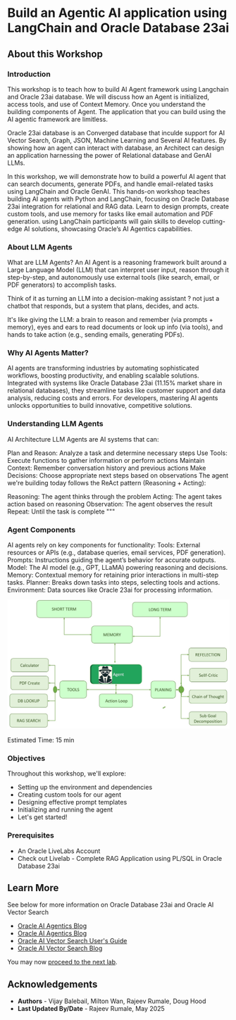 # Build an Agentic AI application using LangChain and Oracle Database 23ai

## About this Workshop

### **Introduction**

This workshop is to teach how to build AI Agent framework using Langchain and Oracle 23ai database. We will discuss how an Agent is initialized, access tools, and use of Context Memory.  Once you understand the building components of Agent.  The application that you can build using the AI agentic framework are limitless.

Oracle 23ai database is an Converged database that inculde support for AI Vector Search, Graph, JSON, Machine Learning and Several AI features. By showing how an agent can interact with database, an Architect can design an application harnessing the power of Relational database and GenAI LLMs.

In this workshop, we will demonstrate how to build a powerful AI agent that can search documents, generate PDFs, and handle email-related tasks using LangChain and Oracle GenAI. This hands-on workshop teaches building AI agents with Python and LangChain, focusing on Oracle Database 23ai integration for relational and RAG data. Learn to design prompts, create custom tools, and use memory for tasks like email automation and PDF generation. using LangChain participants will gain skills to develop cutting-edge AI solutions, showcasing Oracle’s AI Agentics capabilities.

### **About LLM Agents**
What are LLM Agents?
An AI Agent is a reasoning framework built around a Large Language Model (LLM) that can interpret user input, reason through it step-by-step, and autonomously use external tools (like search, email, or PDF generators) to accomplish tasks.

Think of it as turning an LLM into a decision-making assistant ? not just a chatbot that responds, but a system that plans, decides, and acts.

It's like giving the LLM: a brain to reason and remember (via prompts + memory),
eyes and ears to read documents or look up info (via tools),
and hands to take action (e.g., sending emails, generating PDFs).
 

### **Why AI Agents Matter?**
AI agents are transforming industries by automating sophisticated workflows, boosting productivity, and enabling scalable solutions. Integrated with systems like Oracle Database 23ai (11.15% market share in relational databases), they streamline tasks like customer support and data analysis, reducing costs and errors. For developers, mastering AI agents unlocks opportunities to build innovative, competitive solutions.

### **Understanding LLM Agents**

AI Architecture LLM Agents are AI systems that can:

Plan and Reason: Analyze a task and determine necessary steps
Use Tools: Execute functions to gather information or perform actions
Maintain Context: Remember conversation history and previous actions
Make Decisions: Choose appropriate next steps based on observations
The agent we're building today follows the ReAct pattern (Reasoning + Acting):

Reasoning: The agent thinks through the problem
Acting: The agent takes action based on reasoning
Observation: The agent observes the result
Repeat: Until the task is complete """

### **Agent Components**

AI agents rely on key components for functionality:
Tools: External resources or APIs (e.g., database queries, email services, PDF generation).
Prompts: Instructions guiding the agent’s behavior for accurate outputs.
Model: The AI model (e.g., GPT, LLaMA) powering reasoning and decisions.
Memory: Contextual memory for retaining prior interactions in multi-step tasks.
Planner: Breaks down tasks into steps, selecting tools and actions.
Environment: Data sources like Oracle 23ai for processing information.


 ![AI Agent Architecture](images/ai-architecture.jpg )



Estimated Time:  15 min


### Objectives

Throughout this workshop, we'll explore:

* Setting up the environment and dependencies
* Creating custom tools for our agent
* Designing effective prompt templates
* Initializing and running the agent
* Let's get started!


### Prerequisites

- An Oracle LiveLabs Account
- Check out Livelab - Complete RAG Application using PL/SQL in Oracle Database 23ai

## Learn More

See below for more information on Oracle Database 23ai and Oracle AI Vector Search

* [Oracle AI Agentics Blog ]( )
* [Oracle AI Agentics Blog ](https://docs.oracle.com/en/database/oracle/oracle-database/)
* [Oracle AI Vector Search User's Guide](https://docs.oracle.com/en/database/oracle/oracle-database/23/vecse/index.html)
* [Oracle AI Vector Search Blog](https://blogs.oracle.com/database/post/oracle-announces-general-availability-of-ai-vector-search-in-oracle-database-23ai)

You may now [proceed to the next lab](#next).

## Acknowledgements
* **Authors** -  Vijay Balebail, Milton Wan, Rajeev Rumale, Doug Hood
* **Last Updated By/Date** -  Rajeev Rumale, May 2025
